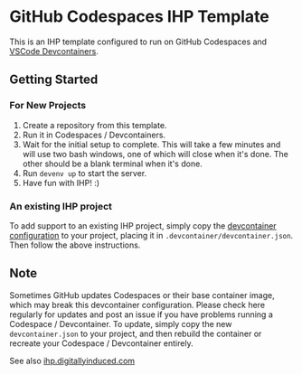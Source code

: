 # GitHub Codespaces IHP Template

This is an IHP template configured to run on GitHub Codespaces and [VSCode Devcontainers](https://code.visualstudio.com/docs/devcontainers/containers). 

## Getting Started

### For New Projects
1. Create a repository from this template.
2. Run it in Codespaces / Devcontainers.
3. Wait for the initial setup to complete. This will take a few minutes and will use two bash windows, one of which will close when it's done. The other should be a blank terminal when it's done.
4. Run `devenv up` to start the server.
5. Have fun with IHP! :)

### An existing IHP project
To add support to an existing IHP project, simply copy the [devcontainer configuration](.devcontainer/devcontainer.json) to your project, 
placing it in `.devcontainer/devcontainer.json`. Then follow the above instructions.

## Note
Sometimes GitHub updates Codespaces or their base container image, which may break this devcontainer configuration. Please check here regularly for 
updates and post an issue if you have problems running a Codespace / Devcontainer. To update, simply copy the new `devcontainer.json` 
to your project, and then rebuild the container or recreate your Codespace / Devcontainer entirely.

See also [ihp.digitallyinduced.com](https://ihp.digitallyinduced.com/)
